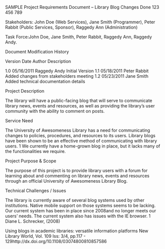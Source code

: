 SAMPLE Project Requirements Document – Library Blog  Changes Done 123 456 789

Stakeholders: John Doe (Web Services), Jane Smith (Programmer), Peter Rabbit (Public Services, Sponsor), Raggedy Ann (Administration) 

Task Force:John Doe, Jane Smith, Peter Rabbit, Raggedy Ann, Raggedy Andy.  

Document Modification History 

Version Date Author Description 

1.0 05/16/2011 Raggedy Andy Initial Version 
1.1 05/18/2011 Peter Rabbit Added changes from stakeholders meeting 
1.2 05/23/2011 Jane Smith Added technical documentation details 

Project Description 

The library will have a public-facing blog that will serve to communicate library news, events and resources, as well as providing the library’s user community with the ability to comment on posts. 

Service Need 

The University of Awesomeness Library has a need for communicating changes to policies, procedures, and resources to its users. Library blogs have been shown to be an effective method of communicating with library users. 1 We currently have a home-grown blog in place, but it lacks many of the functionalities we require. 

Project Purpose & Scope 

The purpose of this project is to provide library users with a forum for learning about and commenting on library news, events and resources through an official University of Awesomeness Library Blog. 

Technical Challenges / Issues 

The library is currently aware of several blog systems used by other institutions. Native mobile support on those systems seems to be lacking. Our current system has been in place since 2008and no longer meets our users’ needs. The current system also has issues with the IE browser. 1 Diane L. Schrecker, (2008) 

Using blogs in academic libraries: versatile information platforms
New Library World, Vol. 109 Iss: 3/4, pp.117 - 129http://dx.doi.org/10.1108/03074800810857586
